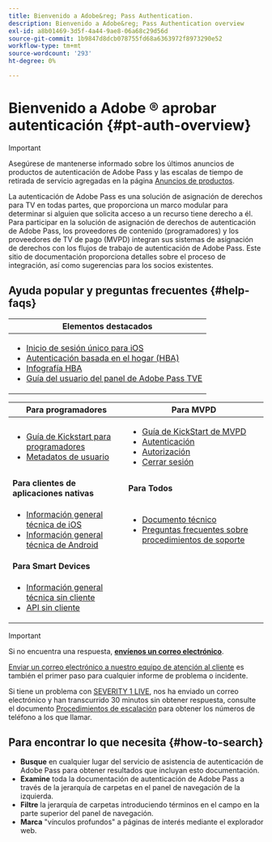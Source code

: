 ```yaml
---
title: Bienvenido a Adobe&reg; Pass Authentication.
description: Bienvenido a Adobe&reg; Pass Authentication overview
exl-id: a8b01469-3d5f-4a44-9ae8-06a68c29d56d
source-git-commit: 1b9847d8dcb078755fd68a6363972f8973290e52
workflow-type: tm+mt
source-wordcount: '293'
ht-degree: 0%

---
```


# Bienvenido a Adobe ® aprobar autenticación {#pt-auth-overview}

>[!IMPORTANT]
>
> Asegúrese de mantenerse informado sobre los últimos anuncios de productos de autenticación de Adobe Pass y las escalas de tiempo de retirada de servicio agregadas en la página [Anuncios de productos](/help/authentication/product-announcements.md).

La autenticación de Adobe Pass es una solución de asignación de derechos para TV en todas partes, que proporciona un marco modular para determinar si alguien que solicita acceso a un recurso tiene derecho a él. Para participar en la solución de asignación de derechos de autenticación de Adobe Pass, los proveedores de contenido (programadores) y los proveedores de TV de pago (MVPD) integran sus sistemas de asignación de derechos con los flujos de trabajo de autenticación de Adobe Pass. Este sitio de documentación proporciona detalles sobre el proceso de integración, así como sugerencias para los socios existentes.

## Ayuda popular y preguntas frecuentes {#help-faqs}

| **Elementos destacados** |
|------------------------------------------------------------------------------------------------------------------------------------------------------------------------------------------------------------------------------------------------------------------------------------------------------------------------------------------------------------------------------------------------------------------------------------------------------------------------------------------------------------------------------------------------------------------------------------------------------------------------------------------------------------------------------------------------|
| <ul><li>[Inicio de sesión único para iOS](/help/authentication/integration-guide-programmers/features-standard/sso-access/partner-sso/apple-sso/apple-sso-overview.md)</li><li>[Autenticación basada en el hogar (HBA)](/help/authentication/integration-guide-programmers/features-standard/hba-access/home-based-authn-tve.md)</li><li>[Infografía HBA](https://dzf8vqv24eqhg.cloudfront.net/userfiles/258/326/ckfinder/files/AdobeNewsletterHBA.pdf)</li><li>[Guía del usuario del panel de Adobe Pass TVE](/help/authentication/user-guide-tve-dashboard/tve-dashboard-overview.md)</li></ul> |

| **Para programadores** | **Para MVPD** |
|--------------------------------------------------------------------------------------------------------------------------------------------------------------------------------------------------------------------------------------------------------------------------------|-----------------------------------------------------------------------------------------------------------------------------------------------------------------------------------------------------------------------------------------------------------------------------------------------------------------------------------------------------------------------|
| <ul><li>[Guía de Kickstart para programadores](/help/authentication/kickstart/programmer-kickstart-guide.md)</li><li>[Metadatos de usuario](/help/authentication/integration-guide-programmers/legacy/rest-api-v1/apis/user-metadata.md)</li></ul> | <ul><li>[Guía de KickStart de MVPD](/help/authentication/kickstart/mvpd-kickstart-guide.md)</li><li>[Autenticación](/help/authentication/integration-guide-mvpds/authn-usecase.md)</li><li>[Autorización](/help/authentication/integration-guide-mvpds/authz-usecase.md)</li><li>[Cerrar sesión](/help/authentication/integration-guide-mvpds/usecase-mvpd-logout.md)</li></ul> |
| **Para clientes de aplicaciones nativas** | **Para Todos** |
| <ul><li>[Información general técnica de iOS](/help/authentication/integration-guide-programmers/legacy/sdks/ios-tvos-sdk/iostvos-sdk-overview.md)</li><li>[Información general técnica de Android](/help/authentication/integration-guide-programmers/legacy/sdks/android-sdk/android-sdk-overview.md)</li></ul> | <ul><li>[Documento técnico](/help/authentication/kickstart/technical-paper.md)</li><li>[Preguntas frecuentes sobre procedimientos de soporte](/help/authentication/kickstart/support-procedures-faqs.md)</li></ul> |
| **Para Smart Devices** |                                                                                                                                                                                                                                                                                                                                                                       |
| <ul><li>[Información general técnica sin cliente](/help/authentication/integration-guide-programmers/legacy/rest-api-v1/rest-api-overview.md)</li><li>[API sin cliente](/help/authentication/integration-guide-programmers/legacy/rest-api-v1/rest-api-reference.md)</li></ul> |                                                                                                                                                                                                                                                                                                                                                                       |

>[!IMPORTANT]
>
> Si no encuentra una respuesta, [**envíenos un correo electrónico**](mailto:tve-support@adobe.com).
>
> [Enviar un correo electrónico a nuestro equipo de atención al cliente](mailto:tve-support@adobe.com) es también el primer paso para cualquier informe de problema o incidente.
>
> Si tiene un problema con [SEVERITY 1 LIVE](/help/authentication/kickstart/support-procedures-faqs.md), nos ha enviado un correo electrónico y han transcurrido 30 minutos sin obtener respuesta, consulte el documento [Procedimientos de escalación](/help/authentication/kickstart/support-procedures-faqs.md) para obtener los números de teléfono a los que llamar.

## Para encontrar lo que necesita {#how-to-search}

* **Busque** en cualquier lugar del servicio de asistencia de autenticación de Adobe Pass para obtener resultados que incluyan esto
documentación.
* **Examine** toda la documentación de autenticación de Adobe Pass a través de la jerarquía de carpetas en el panel de navegación de la izquierda.
* **Filtre** la jerarquía de carpetas introduciendo términos en el campo en la parte superior del panel de navegación.
* **Marca** &quot;vínculos profundos&quot; a páginas de interés mediante el explorador web.
